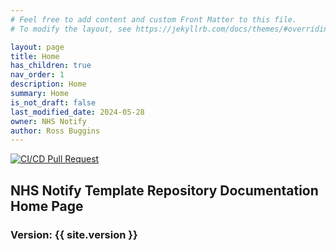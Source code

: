 ```yaml
---
# Feel free to add content and custom Front Matter to this file.
# To modify the layout, see https://jekyllrb.com/docs/themes/#overriding-theme-defaults

layout: page
title: Home
has_children: true
nav_order: 1
description: Home
summary: Home
is_not_draft: false
last_modified_date: 2024-05-28
owner: NHS Notify
author: Ross Buggins
---
```


[![CI/CD Pull Request](https://github.com/NHSDigital/nhs-notify-repository-template/actions/workflows/cicd-1-pull-request.yaml/badge.svg)](https://github.com/NHSDigital/nhs-notify-repository-template/actions/workflows/cicd-1-pull-request.yaml)

## NHS Notify Template Repository Documentation Home Page

### Version: {{ site.version }}
